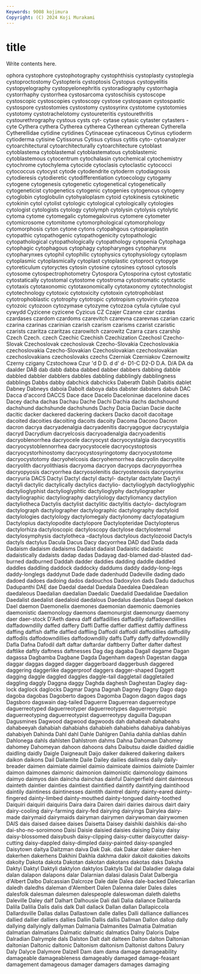 ```yaml
---
Keywords: 9008 kojimura
Copyright: (C) 2024 Koji Murakami
---
```


# title

Write contents here.



ophora cystophore cystophotography cystophthisis cystoplasty
cystoplegia cystoproctostomy Cystopteris cystoptosis Cystopus cystopyelitis cystopyelography cystopyelonephritis cystoradiography cystorrhagia
cystorrhaphy cystorrhea cystosarcoma cystoschisis cystoscope cystoscopic cystoscopies cystoscopy cystose cystospasm
cystospastic cystospore cystostomies cystostomy cystosyrinx cystotome cystotomies cystotomy cystotrachelotomy cystoureteritis
cystourethritis cystourethrography cystous cysts cyt- cytase cytasic cytaster cytasters -cyte
Cythera cythera Cytherea cytherea Cytherean cytherean Cytherella Cytherellidae cytidine cytidines
Cytinaceae cytinaceous Cytinus cytioderm cytioderma cytisine Cytissorus Cytisus cytisus cytitis
cyto- cytoanalyzer cytoarchitectural cytoarchitecturally cytoarchitecture cytoblast cytoblastema cytoblastemal cytoblastematous cytoblastemic
cytoblastemous cytocentrum cytochalasin cytochemical cytochemistry cytochrome cytochylema cytocide cytoclasis cytoclastic
cytococci cytococcus cytocyst cytode cytodendrite cytoderm cytodiagnosis cytodieresis cytodieretic cytodifferentiation
cytoecology cytogamy cytogene cytogenesis cytogenetic cytogenetical cytogenetically cytogeneticist cytogenetics cytogenic
cytogenies cytogenous cytogeny cytoglobin cytoglobulin cytohyaloplasm cytoid cytokinesis cytokinetic cytokinin
cytol cytolist cytologic cytological cytologically cytologies cytologist cytologists cytology cytolymph
cytolysin cytolysis cytolytic cytoma cytome cytomegalic cytomegalovirus cytomere cytometer cytomicrosome
cytomitome cytomorphological cytomorphology cytomorphosis cyton cytone cytons cytopahgous cytoparaplastin cytopathic
cytopathogenic cytopathogenicity cytopathologic cytopathological cytopathologically cytopathology cytopenia Cytophaga cytophagic cytophagous
cytophagy cytopharynges cytopharynx cytopharynxes cytophil cytophilic cytophysics cytophysiology cytoplasm cytoplasmic
cytoplasmically cytoplast cytoplastic cytoproct cytopyge cytoreticulum cytoryctes cytosin cytosine cytosines
cytosol cytosols cytosome cytospectrophotometry Cytospora Cytosporina cytost cytostatic cytostatically cytostomal
cytostome cytostroma cytostromatic cytotactic cytotaxis cytotaxonomic cytotaxonomically cytotaxonomy cytotechnologist cytotechnology
cytotoxic cytotoxicity cytotoxin cytotrophoblast cytotrophoblastic cytotrophy cytotropic cytotropism cytovirin cytozoa
cytozoic cytozoon cytozymase cytozyme cytozzoa cytula cytulae cyul cywydd Cyzicene
cyzicene Cyzicus CZ Czajer Czanne czar czardas czardases czardom czardoms
czarevitch czarevna czarevnas czarian czaric czarina czarinas czarinian czarish czarism
czarisms czarist czaristic czarists czaritza czaritzas czarowitch czarowitz Czarra czars
czarship Czech Czech. czech Czechic Czechish Czechization Czechosl Czecho-Slovak Czechoslovak
czechoslovak Czecho-Slovakia Czechoslovakia czechoslovakia Czecho-Slovakian Czechoslovakian czechoslovakian czechoslovakians czechoslovaks czechs
Czerniak Czerniakov Czernowitz Czerny czigany Czstochowa Czur 'd D D.
d d' d- D1-C D2-D D.A. D/A DA da daalder
DAB dab dabb dabba dabbed dabber dabbers dabbing dabble dabbled
dabbler dabblers dabbles dabbling dabblingly dabblingness dabblings Dabbs dabby dabchick
dabchicks Daberath Dabih Dabitis dablet Dabney Dabneys daboia Dabolt daboya
dabs dabster dabsters dabuh DAC Dacca d'accord DACCS Dace dace
Dacelo Daceloninae dacelonine daces Dacey dacha dachas Dachau Dache Dachi
Dachia dachs dachshound dachshund dachshunde dachshunds Dachy Dacia Dacian Dacie
dacite dacitic dacker dackered dackering dackers Dacko dacoit dacoitage dacoited
dacoities dacoiting dacoits dacoity Dacoma Dacono Dacron dacron dacrya dacryadenalgia
dacryadenitis dacryagogue dacrycystalgia dacryd Dacrydium dacryelcosis dacryoadenalgia dacryoadenitis dacryoblenorrhea dacryocele
dacryocyst dacryocystalgia dacryocystitis dacryocystoblennorrhea dacryocystocele dacryocystoptosis dacryocystorhinostomy dacryocystosyringotomy dacryocystotome dacryocystotomy
dacryohelcosis dacryohemorrhea dacryolin dacryolite dacryolith dacryolithiasis dacryoma dacryon dacryops dacryopyorrhea
dacryopyosis dacryorrhea dacryosolenitis dacryostenosis dacryosyrinx dacryuria DACS Dactyi Dactyl dactyl
dactyl- dactylar dactylate Dactyli dactyli dactylic dactylically dactylics dactylio- dactylioglyph
dactylioglyphic dactylioglyphist dactylioglyphtic dactylioglyphy dactyliographer dactyliographic dactyliography dactyliology dactyliomancy dactylion
dactyliotheca Dactylis dactylist dactylitic dactylitis dactylo- dactylogram dactylograph dactylographer dactylographic
dactylography dactyloid dactylologies dactylology dactylomegaly dactylonomy dactylopatagium Dactylopius dactylopodite dactylopore
Dactylopteridae Dactylopterus dactylorhiza dactyloscopic dactyloscopy dactylose dactylosternal dactylosymphysis dactylotheca -dactylous
dactylous dactylozooid Dactyls dactyls dactylus Dacula Dacus Dacy dacyorrhea DAD
dad Dada dada Dadaism dadaism dadaisms Dadaist dadaist Dadaistic dadaistic
dadaistically dadaists dadap dadas Dadayag dad-blamed dad-blasted dad-burned dadburned Daddah
dadder daddies dadding daddle daddled daddles daddling daddock daddocky daddums
daddy daddy-long-legs daddy-longlegs daddynut Dade dade dadenhudd Dadeville dading dado
dadoed dadoes dadoing dados dadouchos Dadoxylon dads Dadu daduchus Dadupanthi
DAE dae Daedal daedal Daedala Daedalea Daedalean daedaleous Daedalian daedalian
Daedalic Daedalid Daedalidae Daedalion Daedalist daedalist daedaloid daedalous Daedalus daedalus
Daegal daekon Dael daemon Daemonelix daemones daemonian daemonic daemonies daemonistic
daemonology daemons daemonurgist daemonurgy daemony daer daer-stock D'Aeth daeva daff
daffadillies daffadilly daffadowndillies daffadowndilly daffed daffery Daffi Daffie daffier daffiest
daffily daffiness daffing daffish daffle daffled daffling Daffodil daffodil daffodillies
daffodilly daffodils daffodowndillies daffodowndilly daffs Daffy daffy daffydowndilly Dafla Dafna
Dafodil daft daftar daftardar daftberry Dafter dafter daftest daftlike daftly
daftness daftnesses Dag dag dagaba Dagall dagame Dagan dagassa Dagbamba
Dagbane Dagda Dagenham dagesh Dagestan dagga daggar daggas dagged dagger
daggerboard daggerbush daggered daggering daggerlike daggerproof daggers dagger-shaped Daggett dagging
daggle daggled daggles daggle-tail daggletail daggletailed daggling daggly Daggna daggy
Daghda daghesh Daghestan Dagley dag-lock daglock daglocks Dagmar Dagna Dagnah
Dagney Dagny Dago dago dagoba dagobas Dagoberto dagoes Dagomba Dagon
dagon dagos dags Dagsboro dagswain dag-tailed Daguerre Daguerrean daguerreotype daguerreotyped
daguerreotyper daguerreotypes daguerreotypic daguerreotyping daguerreotypist daguerreotypy daguilla Dagupan Dagusmines Dagwood
dagwood dagwoods dah dahabeah dahabeahs dahabeeyah dahabiah dahabiahs dahabieh dahabiehs
dahabiya dahabiyas dahabiyeh Dahinda Dahl dahl Dahle Dahlgren Dahlia dahlia
dahlias dahlin Dahlonega dahls dahlsten Dahlstrom dahms Dahna Dahoman Dahomey
dahomey Dahomeyan dahoon dahoons dahs Daibutsu daidle daidled daidlie daidling
daidly Daigle Daigneault Daijo daiker daikered daikering daikers daikon daikons
Dail Dailamite Daile Dailey dailies dailiness daily daily-breader daimen daimiate
daimiel daimio daimioate daimios daimiote Daimler daimon daimones daimonic daimonion
daimonistic daimonology daimons daimyo daimyos dain daincha dainchas dainful Daingerfield
daint dainteous dainteth daintier dainties daintiest daintified daintify daintifying daintihood
daintily daintiness daintinesses daintith daintrel dainty dainty-eared dainty-fingered dainty-limbed dainty-mouthed
dainty-tongued dainty-toothed Daiquiri daiquiri daiquiris Daira daira Dairen dairi dairies
dairous dairt dairy dairy-cooling dairy-farming dairy-fed dairying dairyings Dairylea dairy-made
dairymaid dairymaids dairyman dairymen dairywoman dairywomen DAIS dais daised daisee
daises Daisetta Daisey daishiki daishikis dai-sho dai-sho-no-soroimono Daisi Daisie daisied
daisies daising Daisy daisy daisy-blossomed daisybush daisy-clipping daisy-cutter daisycutter daisy-cutting
daisy-dappled daisy-dimpled daisy-painted daisy-spangled Daisytown daitya Daitzman daiva Dak Dak.
dak Dakar daker daker-hen dakerhen dakerhens Dakhini Dakhla dakhma dakir
dakoit dakoities dakoits dakoity Dakota dakota Dakotan dakotan dakotans dakotas
daks Daksha Daktyi Daktyl Daktyli daktylon daktylos Daktyls Dal dal
Daladier dalaga dalai dalan dalapon dalapons dalar Dalarnian dalasi dalasis
Dalat Dalbergia d'Albert Dalbo Dalcassian Dalcroze Dale dale Dalea dale-backed
Dalecarlian daledh daledhs daleman d'Alembert Dalen Dalenna daler Dales dales
dalesfolk dalesman dalesmen dalespeople daleswoman daleth daleths Daleville Daley dalf
Dalhart Dalhousie Dali dali Dalia daliance Dalibarda Dalila Dalilia Dalis
dalis dalk Dall dallack Dallan dallan Dallapiccola Dallardsville Dallas dallas
Dallastown dalle dalles Dalli dalliance dalliances dallied dallier dalliers dallies
Dallin Dallis dallis Dallman Dallon dallop dally dallying dallyingly dallyman
Dalmania Dalmanites Dalmatia Dalmatian dalmatian dalmatians Dalmatic dalmatic dalmatics Dalny
Daloris Dalpe Dalradian Dalrymple dals Dalston Dalt dalt dalteen Dalton
dalton Daltonian daltonian Daltonic daltonic Daltonism daltonism Daltonist daltons Dalury
Daly Dalyce Dalymore Dalzell Dam dam dama damage damageability damageable
damageableness damageably damaged damage-feasant damagement damageous damager damagers damages damaging
